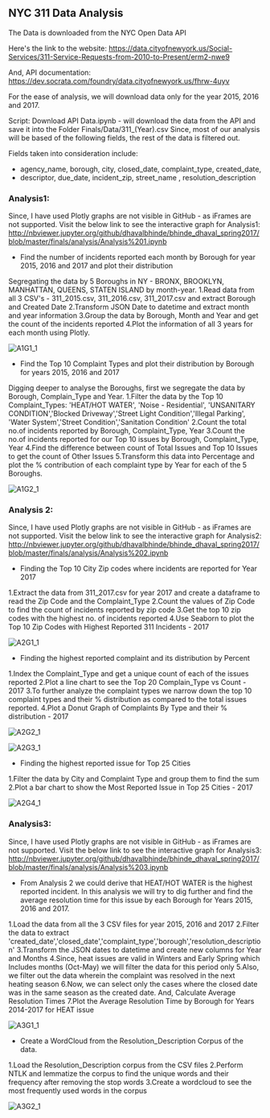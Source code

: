 
## NYC 311 Data Analysis

The Data is downloaded from the NYC Open Data API

Here's the link to the website: 
https://data.cityofnewyork.us/Social-Services/311-Service-Requests-from-2010-to-Present/erm2-nwe9

And, API documentation: 
https://dev.socrata.com/foundry/data.cityofnewyork.us/fhrw-4uyv

For the ease of analysis, we will download data only for the year 2015, 2016 and 2017.

Script: Download API Data.ipynb - will download the data from the API and save it into the Folder Finals/Data/311_(Year).csv
Since, most of our analysis will be based of the following fields, the rest of the data is filtered out.

Fields taken into consideration include: 
- agency_name, borough, city, closed_date, complaint_type, created_date, 
- descriptor, due_date, incident_zip, street_name , resolution_description


### Analysis1:

Since, I have used Plotly graphs are not visible in GitHub - as iFrames are not supported.
Visit the below link to see the interactive graph for Analysis1: http://nbviewer.jupyter.org/github/dhavalbhinde/bhinde_dhaval_spring2017/blob/master/finals/analysis/Analysis%201.ipynb

- Find the number of incidents reported each month by Borough for year 2015, 2016 and 2017 and plot their distribution    

Segregating the data by 5 Boroughs in NY - BRONX, BROOKLYN, MANHATTAN, QUEENS, STATEN ISLAND by month-year.
1.Read data from all 3 CSV's - 311_2015.csv, 311_2016.csv, 311_2017.csv and extract Borough and Created Date
2.Transform JSON Date to datetime and extract month and year information
3.Group the data by Borough, Month and Year and get the count of the incidents reported
4.Plot the information of all 3 years for each month using Plotly.

![A1G1_1](https://github.com/dhavalbhinde/bhinde_dhaval_spring2017/blob/master/finals/images/Analysis1_Graph1.png)

- Find the Top 10 Complaint Types and plot their distribution by Borough for years 2015, 2016 and 2017

Digging deeper to analyse the Boroughs, first we segregate the data by Borough, Complain_Type and Year.
1.Filter the data by the Top 10 Complaint_Types: 
'HEAT/HOT WATER', 'Noise - Residential', 'UNSANITARY CONDITION','Blocked Driveway','Street Light Condition','Illegal Parking', 'Water System','Street Condition','Sanitation Condition'
2.Count the total no.of incidents reported by Borough, Complaint_Type, Year
3.Count the no.of incidents reported for our Top 10 issues by Borough, Complaint_Type, Year
4.Find the difference between count of Total Issues and Top 10 Issues to get the count of Other Issues
5.Transform this data into Percentage and plot the % contribution of each complaint type by Year for each of the 5 Boroughs.

![A1G2_1](https://github.com/dhavalbhinde/bhinde_dhaval_spring2017/blob/master/finals/images/Analysis1_Graph2.png)

### Analysis 2:

Since, I have used Plotly graphs are not visible in GitHub - as iFrames are not supported.
Visit the below link to see the interactive graph for Analysis2: http://nbviewer.jupyter.org/github/dhavalbhinde/bhinde_dhaval_spring2017/blob/master/finals/analysis/Analysis%202.ipynb

- Finding the Top 10 City Zip codes where incidents are reported for Year 2017

1.Extract the data from 311_2017.csv for year 2017 and create a dataframe to read the Zip Code and the Complaint_Type
2.Count the values of Zip Code to find the count of incidents reported by zip code 
3.Get the top 10 zip codes with the highest no. of incidents reported 
4.Use Seaborn to plot the Top 10 Zip Codes with Highest Reported 311 Incidents - 2017

![A2G1_1](https://github.com/dhavalbhinde/bhinde_dhaval_spring2017/blob/master/finals/images/Analysis2_Graph1.png)

- Finding the highest reported complaint and its distribution by Percent

1.Index the Complaint_Type and get a unique count of each of the issues reported
2.Plot a line chart to see the Top 20 Complain_Type vs Count - 2017
3.To further analyze the complaint types we narrow down the top 10 complaint types and their % distribution as compared to the total issues reported.
4.Plot a Donut Graph of Complaints By Type and their % distribution - 2017

![A2G2_1](https://github.com/dhavalbhinde/bhinde_dhaval_spring2017/blob/master/finals/images/Analysis2_Graph2.png)

![A2G3_1](https://github.com/dhavalbhinde/bhinde_dhaval_spring2017/blob/master/finals/images/Analysis2_Graph3.png)

- Finding the highest reported issue for Top 25 Cities

1.Filter the data by City and Complaint Type and group them to find the sum 
2.Plot a bar chart to show the Most Reported Issue in Top 25 Cities - 2017

![A2G4_1](https://github.com/dhavalbhinde/bhinde_dhaval_spring2017/blob/master/finals/images/Analysis2_Graph4.png)

### Analysis3:

Since, I have used Plotly graphs are not visible in GitHub - as iFrames are not supported.
Visit the below link to see the interactive graph for Analysis3:
http://nbviewer.jupyter.org/github/dhavalbhinde/bhinde_dhaval_spring2017/blob/master/finals/analysis/Analysis%203.ipynb

- From Analysis 2 we could derive that HEAT/HOT WATER is the highest reported incident. In this analysis we will try to dig further and find the average resolution time for this issue by each Borough for Years 2015, 2016 and 2017.

1.Load the data from all the 3 CSV files for year 2015, 2016 and 2017
2.Filter the data to extract 'created_date','closed_date','complaint_type','borough','resolution_description'
3.Transform the JSON dates to datetime and create new columns for Year and Months
4.Since, heat issues are valid in Winters and Early Spring which Includes months (Oct-May) we will filter the data for this period only
5.Also, we filter out the data wherein the complaint was resolved in the next heating season
6.Now, we can select only the cases where the closed date was in the same season as the created date. 
And, Calculate Average Resolution Times
7.Plot the Average Resolution Time by Borough for Years 2014-2017 for HEAT issue 

![A3G1_1](https://github.com/dhavalbhinde/bhinde_dhaval_spring2017/blob/master/finals/images/Analysis3_Graph1.png)

- Create a WordCloud from the Resolution_Description Corpus of the data.

1.Load the Resolution_Description corpus from the CSV files
2.Perform NTLK and lemmatize the corpus to find the unique words and their frequency after removing the stop words
3.Create a wordcloud to see the most frequently used words in the corpus 

![A3G2_1](https://github.com/dhavalbhinde/bhinde_dhaval_spring2017/blob/master/finals/images/Analysis3_Graph2.png)
